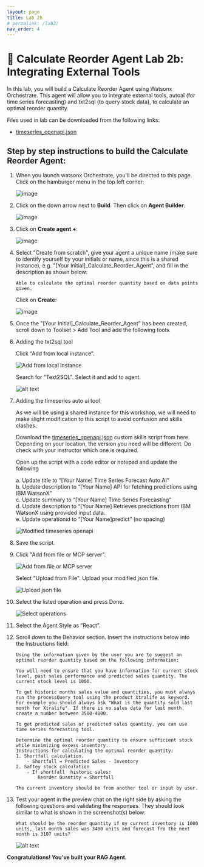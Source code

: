 ```yaml
---
layout: page
title: Lab 2b
# permalink: /lab2/
nav_order: 4
---
```

# 🏦 Calculate Reorder Agent Lab 2b: Integrating External Tools

In this lab, you will build a Calculate Reorder Agent using Watsonx Orchestrate. This agent will allow you to integrate external tools, autoai (for time series forecasting) and txt2sql (to query stock data), to calculate an optimal reorder quantity.

Files used in lab can be downloaded from the following links:
-  [timeseries_openapi.json](/Lab_2b_Files/timeseries_openapi_new.json)

## Step by step instructions to build the Calculate Reorder Agent:

1. When you launch watsonx Orchestrate, you'll be directed to this page. Click on the hamburger menu in the top left corner:

    ![image](./imgs/imgs_2a/step_1.png)

1. Click on the down arrow next to **Build**.  Then click on **Agent Builder**:

    ![image](./imgs/imgs_2a/step_2.png)

1. Click on **Create agent +**:

    ![image](./imgs/imgs_2a/step_3.png)

1. Select "Create from scratch", give your agent a unique name (make sure to identify yourself by your initials or name, since this is a shared instance), e.g. "[Your Initial]_Calculate_Reorder_Agent", and fill in the description as shown below: 

    ```
    Able to calculate the optimal reorder quantity based on data points given. 
    ```  

    Click on **Create**:

    ![image](./imgs/imgs_2b/step_4.png)

1. Once the "[Your Initial]_Calculate_Reorder_Agent" has been created, scroll down to Toolset > Add Tool and add the following tools.

1. Adding the txt2sql tool

    Click “Add from local instance”.

    ![Add from local instance](imgs/imgs_2b//step_6.png)

    Search for "Text2SQL". Select it and add to agent.

    ![alt text](./imgs/imgs_2b/step_7.png)

1. Adding the timeseries auto ai tool

    As we will be using a shared instance for this workshop, we will need to make slight modification to this script to avoid confusion and skills clashes.
        
    Download the [timeseries_openapi.json](../Lab_2b_Files/timeseries_openapi_new.json) custom skills script from here. Depending on your location, the version you need will be different. Do check with your instructor which one is required.

    Open up the script with a code editor or notepad and update the following

    a. Update title to “[Your Name] Time Series Forecast Auto AI” <br>
    b. Update description to “[Your Name] API for fetching predictions using IBM WatsonX” <br>
    c. Update summary to “[Your Name] Time Series Forecasting” <br>
    d. Update description to “[Your Name] Retrieves predictions from IBM WatsonX using provided input data. <br>
    e. Update operationid to “[Your Name]predict” (no spacing)

    ![Modified timeseries openapi](imgs/imgs_2b/step_5.png)

1. Save the script.

1. Click "Add from file or MCP server".

    ![Add from file or MCP server](imgs/imgs_2b/step_6.png)

    Select "Upload from File". Upload your modified json file.

    ![Upload json file](imgs/imgs_2b/step_8.png)

1. Select the listed operation and press Done.

    ![Select operations](imgs/imgs_2b/step_9.png)

1. Select the Agent Style as “React”.

1. Scroll down to the Behavior section. Insert the instructions below into the Instructions field:

    ```
    Using the information given by the user you are to suggest an optimal reorder quantity based on the following information:

    You will need to ensure that you have information for current stock level, past sales performance and predicted sales quantity. The current stock level is 1000.

    To get historic months sales value and quantities, you must always run the processQuery tool using the product Xtralife as keyword. For example you should always ask "What is the quantity sold last month for Xtralife". If there is no sales data for last month, create a number between 3500-4000.

    To get predicted sales or predicted sales quantity, you can use time series forecasting tool.

    Determine the optimal reorder quantity to ensure sufficient stock while minimizing excess inventory.
    Instructions for calculating the optimal reorder quantity:
    1. Shortfall calculation.
        - Shortfall = Predicted Sales - Inventory
    2. Saftey stock calculation
        - If shortfall  historic sales:
            Reorder Quantity = Shortfall

    The current inventory should be from another tool or input by user. 
    ```

1. Test your agent in the preview chat on the right side by asking the following questions and validating the responses.  They should look similar to what is shown in the screenshot(s) below:

    ```
    What should be the reorder quantity if my current inventory is 1000 units, last month sales was 3400 units and forecast fro the next month is 3107 units?
    ```

    ![alt text](imgs/imgs_2b/step_10.png)

**Congratulations! You’ve built your RAG Agent.**